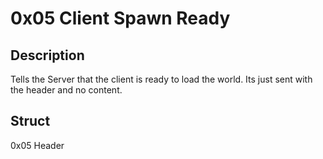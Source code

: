 # 0x05 Client Spawn Ready

## Description 
Tells the Server that the client is ready to load the world.
Its just sent with the header and no content.

## Struct
0x05 Header

